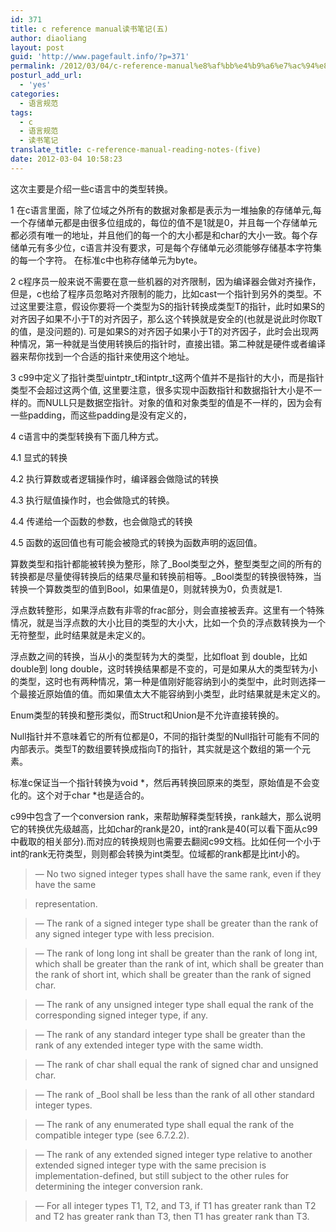 ```yaml
---
id: 371
title: c reference manual读书笔记(五)
author: diaoliang
layout: post
guid: 'http://www.pagefault.info/?p=371'
permalink: /2012/03/04/c-reference-manual%e8%af%bb%e4%b9%a6%e7%ac%94%e8%ae%b0%e4%ba%94/
posturl_add_url:
  - 'yes'
categories:
  - 语言规范
tags:
  - c
  - 语言规范
  - 读书笔记
translate_title: c-reference-manual-reading-notes-(five)
date: 2012-03-04 10:58:23
---
```

这次主要是介绍一些c语言中的类型转换。

1 在c语言里面，除了位域之外所有的数据对象都是表示为一堆抽象的存储单元,每一个存储单元都是由很多位组成的，每位的值不是1就是0，并且每一个存储单元都必须有唯一的地址，并且他们的每一个的大小都是和char的大小一致。每个存储单元有多少位，c语言并没有要求，可是每个存储单元必须能够存储基本字符集的每一个字符。 在标准c中也称存储单元为byte。

2 c程序员一般来说不需要在意一些机器的对齐限制，因为编译器会做对齐操作，但是，c也给了程序员忽略对齐限制的能力，比如cast一个指针到另外的类型。不过这里要注意，假设你要将一个类型为S的指针转换成类型T的指针，此时如果S的对齐因子如果不小于T的对齐因子，那么这个转换就是安全的(也就是说此时你取T的值，是没问题的). 可是如果S的对齐因子如果小于T的对齐因子，此时会出现两种情况，第一种就是当使用转换后的指针时，直接出错。第二种就是硬件或者编译器来帮你找到一个合适的指针来使用这个地址。

3 c99中定义了指针类型uintptr_t和intptr_t这两个值并不是指针的大小，而是指针类型不会超过这两个值, 这里要注意，很多实现中函数指针和数据指针大小是不一样的。而NULL只是数据空指针。对象的值和对象类型的值是不一样的，因为会有一些padding，而这些padding是没有定义的，
  
<!--more-->


  
4 c语言中的类型转换有下面几种方式。
    
4.1 显式的转换
    
4.2 执行算数或者逻辑操作时，编译器会做隐试的转换
    
4.3 执行赋值操作时，也会做隐式的转换。
    
4.4 传递给一个函数的参数，也会做隐式的转换
    
4.5 函数的返回值也有可能会被隐式的转换为函数声明的返回值。

算数类型和指针都能被转换为整形，除了_Bool类型之外，整型类型之间的所有的转换都是尽量使得转换后的结果尽量和转换前相等。_Bool类型的转换很特殊，当转换一个算数类型的值到Bool，如果值是0，则就转换为0，负责就是1.

浮点数转整形，如果浮点数有非零的frac部分，则会直接被丢弃。这里有一个特殊情况，就是当浮点数的大小比目的类型的大小大，比如一个负的浮点数转换为一个无符整型，此时结果就是未定义的。

浮点数之间的转换，当从小的类型转为大的类型，比如float 到 double，比如double到 long double，这时转换结果都是不变的，可是如果从大的类型转为小的类型，这时也有两种情况，第一种是值刚好能容纳到小的类型中，此时则选择一个最接近原始值的值。而如果值太大不能容纳到小类型，此时结果就是未定义的。

Enum类型的转换和整形类似，而Struct和Union是不允许直接转换的。

Null指针并不意味着它的所有位都是0，不同的指针类型的Null指针可能有不同的内部表示。类型T的数组要转换成指向T的指针，其实就是这个数组的第一个元素。

标准c保证当一个指针转换为void \*，然后再转换回原来的类型，原始值是不会变化的。这个对于char \*也是适合的。

c99中包含了一个conversion rank，来帮助解释类型转换，rank越大，那么说明它的转换优先级越高，比如char的rank是20，int的rank是40(可以看下面从c99中截取的相关部分).而对应的转换规则也需要去翻阅c99文档。比如任何一个小于int的rank无符类型，则则都会转换为int类型。位域都的rank都是比int小的。

> — No two signed integer types shall have the same rank, even if they have the same
  
> representation.
  
> — The rank of a signed integer type shall be greater than the rank of any signed integer type with less precision.
  
> — The rank of long long int shall be greater than the rank of long int, which shall be greater than the rank of int, which shall be greater than the rank of short int, which shall be greater than the rank of signed char.
  
> — The rank of any unsigned integer type shall equal the rank of the corresponding signed integer type, if any.
  
> — The rank of any standard integer type shall be greater than the rank of any extended integer type with the same width.
  
> — The rank of char shall equal the rank of signed char and unsigned char.
  
> — The rank of _Bool shall be less than the rank of all other standard integer types.
  
> — The rank of any enumerated type shall equal the rank of the compatible integer type (see 6.7.2.2).
  
> — The rank of any extended signed integer type relative to another extended signed integer type with the same precision is implementation-defined, but still subject to the other rules for determining the integer conversion rank.
  
> — For all integer types T1, T2, and T3, if T1 has greater rank than T2 and T2 has greater rank than T3, then T1 has greater rank than T3.